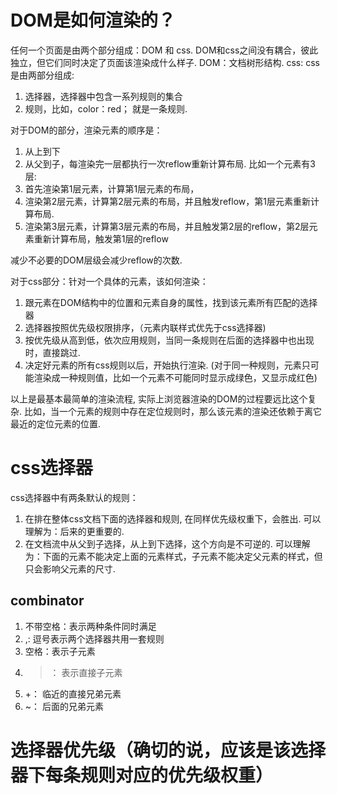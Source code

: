 # DOM是如何渲染的？
任何一个页面是由两个部分组成：DOM 和 css. 
DOM和css之间没有耦合，彼此独立，但它们同时决定了页面该渲染成什么样子.
DOM：文档树形结构.
css: css是由两部分组成:
1. 选择器，选择器中包含一系列规则的集合
2. 规则，比如，color：red； 就是一条规则.

对于DOM的部分，渲染元素的顺序是：
1. 从上到下
2. 从父到子，每渲染完一层都执行一次reflow重新计算布局.
比如一个元素有3层:
1. 首先渲染第1层元素，计算第1层元素的布局，
2. 渲染第2层元素，计算第2层元素的布局，并且触发reflow，第1层元素重新计算布局.
3. 渲染第3层元素，计算第3层元素的布局，并且触发第2层的reflow，第2层元素重新计算布局，触发第1层的reflow

减少不必要的DOM层级会减少reflow的次数.


对于css部分：针对一个具体的元素，该如何渲染：
1. 跟元素在DOM结构中的位置和元素自身的属性，找到该元素所有匹配的选择器
2. 选择器按照优先级权限排序，（元素内联样式优先于css选择器)
3. 按优先级从高到低，依次应用规则，当同一条规则在后面的选择器中也出现时，直接跳过.
4. 决定好元素的所有css规则以后，开始执行渲染. 
(对于同一种规则，元素只可能渲染成一种规则值，比如一个元素不可能同时显示成绿色，又显示成红色)

以上是最基本最简单的渲染流程, 实际上浏览器渲染的DOM的过程要远比这个复杂.
比如，当一个元素的规则中存在定位规则时，那么该元素的渲染还依赖于离它最近的定位元素的位置.

# css选择器
css选择器中有两条默认的规则：
1. 在排在整体css文档下面的选择器和规则, 在同样优先级权重下，会胜出.
可以理解为：后来的更重要的.
2. 在文档流中从父到子选择，从上到下选择，这个方向是不可逆的.
可以理解为：下面的元素不能决定上面的元素样式，子元素不能决定父元素的样式，但只会影响父元素的尺寸.
 

## combinator
1. 不带空格：表示两种条件同时满足
2. ,: 逗号表示两个选择器共用一套规则
3. 空格：表示子元素
4. >： 表示直接子元素
5. +： 临近的直接兄弟元素
6. ~： 后面的兄弟元素



# 选择器优先级（确切的说，应该是该选择器下每条规则对应的优先级权重）
